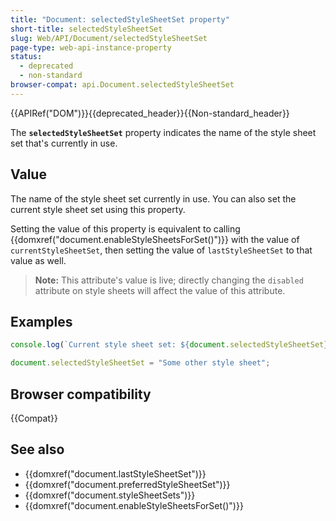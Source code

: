 ```yaml
---
title: "Document: selectedStyleSheetSet property"
short-title: selectedStyleSheetSet
slug: Web/API/Document/selectedStyleSheetSet
page-type: web-api-instance-property
status:
  - deprecated
  - non-standard
browser-compat: api.Document.selectedStyleSheetSet
---
```


{{APIRef("DOM")}}{{deprecated_header}}{{Non-standard_header}}

The **`selectedStyleSheetSet`** property indicates the name of the style sheet set that's currently in use.

## Value

The name of the style sheet set currently in use. You can also set the current style sheet set using this property.

Setting the value of this property is equivalent to calling
{{domxref("document.enableStyleSheetsForSet()")}} with the value of
`currentStyleSheetSet`, then setting the value of
`lastStyleSheetSet` to that value as well.

> **Note:** This attribute's value is live; directly changing
> the `disabled` attribute on style sheets will affect the value of this
> attribute.

## Examples

```js
console.log(`Current style sheet set: ${document.selectedStyleSheetSet}`);

document.selectedStyleSheetSet = "Some other style sheet";
```

## Browser compatibility

{{Compat}}

## See also

- {{domxref("document.lastStyleSheetSet")}}
- {{domxref("document.preferredStyleSheetSet")}}
- {{domxref("document.styleSheetSets")}}
- {{domxref("document.enableStyleSheetsForSet()")}}
